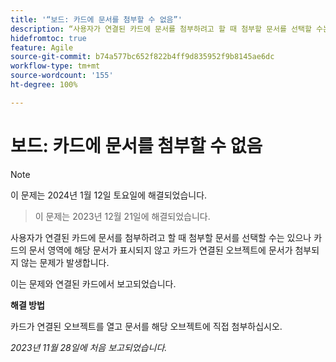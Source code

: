```yaml
---
title: '“보드: 카드에 문서를 첨부할 수 없음”'
description: “사용자가 연결된 카드에 문서를 첨부하려고 할 때 첨부할 문서를 선택할 수는 있으나 카드의 문서 영역에 해당 문서가 표시되지 않고 카드가 연결된 오브젝트에 문서가 첨부되지 않는 문제가 발생합니다.”
hidefromtoc: true
feature: Agile
source-git-commit: b74a577bc652f822b4ff9d835952f9b8145ae6dc
workflow-type: tm+mt
source-wordcount: '155'
ht-degree: 100%

---
```



# 보드: 카드에 문서를 첨부할 수 없음

>[!NOTE]
>
>이 문제는 2024년 1월 12일 토요일에 해결되었습니다.

<!--WF and WFP TOCs-->

>이 문제는 2023년 12월 21일에 해결되었습니다.

사용자가 연결된 카드에 문서를 첨부하려고 할 때 첨부할 문서를 선택할 수는 있으나 카드의 문서 영역에 해당 문서가 표시되지 않고 카드가 연결된 오브젝트에 문서가 첨부되지 않는 문제가 발생합니다.

이는 문제와 연결된 카드에서 보고되었습니다.

**해결 방법**

카드가 연결된 오브젝트를 열고 문서를 해당 오브젝트에 직접 첨부하십시오.

_2023년 11월 28일에 처음 보고되었습니다._
